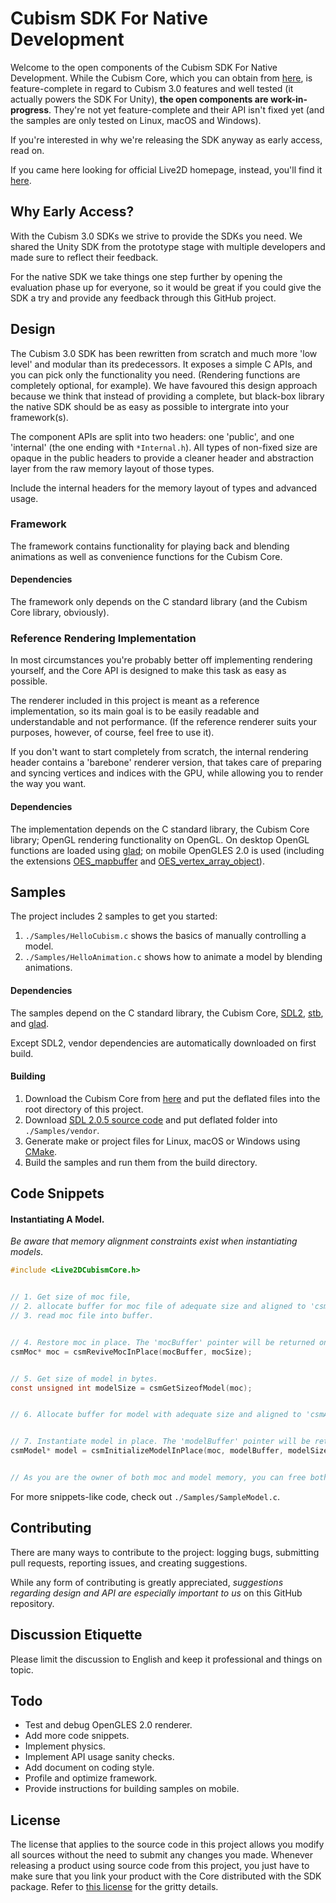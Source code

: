 # Cubism SDK For Native Development

Welcome to the open components of the Cubism SDK For Native Development.
While the Cubism Core, which you can obtain from [here](https://live2d.github.io),
is feature-complete in regard to Cubism 3.0 features and well tested (it actually powers the SDK For Unity),
**the open components are work-in-progress**.
They're not yet feature-complete and their API isn't fixed yet (and the samples are only tested on Linux, macOS and Windows).

If you're interested in why we're releasing the SDK anyway as early access, read on.

If you came here looking for official Live2D homepage, instead, you'll find it [here](http://www.live2d.com/products/cubism3).


## Why Early Access?

With the Cubism 3.0 SDKs we strive to provide the SDKs you need.
We shared the Unity SDK from the prototype stage with multiple developers and made sure to reflect their feedback.

For the native SDK we take things one step further by opening the evaluation phase up for everyone,
so it would be great if you could give the SDK a try and provide any feedback through this GitHub project.


## Design

The Cubism 3.0 SDK has been rewritten from scratch and much more 'low level' and modular than its predecessors.
It exposes a simple C APIs, and you can pick only the functionality you need.
(Rendering functions are completely optional, for example).
We have favoured this design approach because we think that instead of providing a complete, but black-box library
the native SDK should be as easy as possible to intergrate into your framework(s).

The component APIs are split into two headers: one 'public', and one 'internal' (the one ending with `*Internal.h`).
All types of non-fixed size are opaque in the public headers to provide a cleaner header and
abstraction layer from the raw memory layout of those types.

Include the internal headers for the memory layout of types and advanced usage.


### Framework

The framework contains functionality for playing back and blending animations as well as convenience functions for the Cubism Core.

#### Dependencies

The framework only depends on the C standard library (and the Cubism Core library, obviously).


### Reference Rendering Implementation

In most circumstances you're probably better off implementing rendering yourself, and
the Core API is designed to make this task as easy as possible.

The renderer included in this project is meant as a reference implementation,
so its main goal is to be easily readable and understandable and not performance.
(If the reference renderer suits your purposes, however, of course, feel free to use it).

If you don't want to start completely from scratch, the internal rendering header contains a 'barebone' renderer version,
that takes care of preparing and syncing vertices and indices with the GPU, while allowing you to render the way you want.

#### Dependencies

The implementation depends on the C standard library, the Cubism Core library; OpenGL rendering functionality on OpenGL.
On desktop OpenGL functions are loaded using [glad](https://github.com/Dav1dde/glad);
on mobile OpenGLES 2.0 is used (including the extensions
[OES_mapbuffer](https://www.khronos.org/registry/OpenGL/extensions/OES/OES_mapbuffer.txt) and
[OES_vertex_array_object](https://www.khronos.org/registry/OpenGL/extensions/OES/OES_vertex_array_object.txt)).


## Samples

The project includes 2 samples to get you started:

1. `./Samples/HelloCubism.c` shows the basics of manually controlling a model.
1. `./Samples/HelloAnimation.c` shows how to animate a model by blending animations.


#### Dependencies

The samples depend on the C standard library, the Cubism Core, [SDL2](https://www.libsdl.org),
[stb](https://github.com/nothings/stb), and [glad](https://github.com/Dav1dde/glad).

Except SDL2, vendor dependencies are automatically downloaded on first build.


#### Building

1. Download the Cubism Core from [here](live2d.github.io) and put the deflated files into the root directory of this project.
1. Download [SDL 2.0.5 source code](https://www.libsdl.org/download-2.0.php) and put deflated folder into `./Samples/vendor`.
1. Generate make or project files for Linux, macOS or Windows using [CMake](https://cmake.org/runningcmake/).
1. Build the samples and run them from the build directory.


## Code Snippets

#### Instantiating A Model.

*Be aware that memory alignment constraints exist when instantiating models*.

```c
#include <Live2DCubismCore.h>


// 1. Get size of moc file,
// 2. allocate buffer for moc file of adequate size and aligned to 'csmAlignofMoc', and
// 3. read moc file into buffer.


// 4. Restore moc in place. The 'mocBuffer' pointer will be returned on success.
csmMoc* moc = csmReviveMocInPlace(mocBuffer, mocSize);


// 5. Get size of model in bytes.
const unsigned int modelSize = csmGetSizeofModel(moc);


// 6. Allocate buffer for model with adequate size and aligned to 'csmAlignofModel', then...


// 7. Instantiate model in place. The 'modelBuffer' pointer will be returned on success.
csmModel* model = csmInitializeModelInPlace(moc, modelBuffer, modelSize);


// As you are the owner of both moc and model memory, you can free both whenever you want.
```

For more snippets-like code, check out `./Samples/SampleModel.c`. 


## Contributing

There are many ways to contribute to the project: logging bugs, submitting pull requests, reporting issues, and creating suggestions.

While any form of contributing is greatly appreciated, *suggestions regarding design and API are especially important to us* on this GitHub repository.


## Discussion Etiquette

Please limit the discussion to English and keep it professional and things on topic.


## Todo

- Test and debug OpenGLES 2.0 renderer.
- Add more code snippets.
- Implement physics.
- Implement API usage sanity checks.
- Add document on coding style.
- Profile and optimize framework.
- Provide instructions for building samples on mobile. 

## License

The license that applies to the source code in this project allows you modify all sources without the need to submit any changes you made.
Whenever releasing a product using source code from this project,
you just have to make sure that you link your product with the Core distributed with the SDK package.
Refer to [this license](http://live2d.com/eula/live2d-open-software-license-agreement_en.html) for the gritty details.
